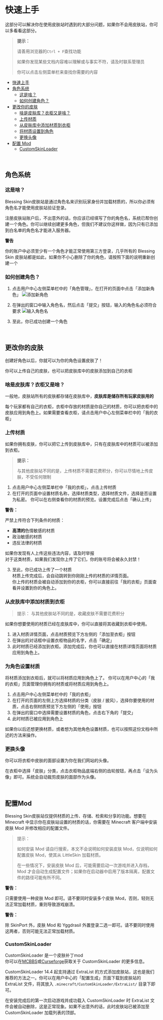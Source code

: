 <br><br>

# 快速上手

这部分可以解决你在使用皮肤站时遇到的大部分问题，如果你不会用皮肤站，你可以多看看这部分。

> **提示：**
> 
> 请善用浏览器的`Ctrl + F`查找功能
> 
> 如果你发现某些文档内容难以理解或与事实不符，请及时联系管理员
>
> 你可以点击左侧菜单栏来查找你需要的内容

- [快速上手](#快速上手)
- [角色系统](#角色系统)
  - [这是啥？](#这是啥？)
  - [如何创建角色？](#如何创建角色？)
- [更改你的皮肤](#更改你的皮肤)
  - [啥是皮肤库？衣柜又是啥？](#啥是皮肤库？衣柜又是啥？)
  - [上传材质](#上传材质)
  - [从皮肤库中添加材质到衣柜](#从皮肤库中添加材质到衣柜)
  - [将材质设置到角色](#将材质设置到角色)
  - [更换头像](#更换头像)
- [配置 Mod](#配置Mod)
  - [CustomSkinLoader](#CustomSkinLoader)
<br>

## 角色系统

### 这是啥？

Blessing Skin皮肤站是通过角色名来识别玩家身份并加载材质的，所以你必须有角色名才能使用皮肤站验证登录。

注册皮肤站账户后，不出意外的话，你应该已经填写了你的角色名，系统已帮你创建一个角色。你可以继续创建更多角色，但我们不建议你这样做，因为只有已添加到白名单的角色名才能进入服务器。

<div class="yellow-box">
<strong>警告</strong>
<p>你的账户中必须至少有一个角色才能正常使用第三方登录，几乎所有的 Blessing Skin 皮肤站都是如此，如果你不小心删除了你的角色，请按照下面的说明重新创建一个</p>
</div>

### 如何创建角色？

1. 点击用户中心左侧菜单栏中的「角色管理」，在打开的页面中点击「添加新角色」   ![](../../../img/1.png "添加新角色")

2. 在弹出的窗口中输入角色名，然后点击「提交」按钮，输入的角色名必须符合要求   ![](../../../img/2.png "输入角色名")

3. 至此，你已成功创建一个角色

<br>

## 更改你的皮肤

创建好角色以后，你就可以为你的角色设置皮肤了！

你可以上传自己的皮肤，也可以把皮肤库中的皮肤添加到自己的衣柜

### 啥是皮肤库？衣柜又是啥？

一般地，皮肤站所有的皮肤都存储在皮肤库中，**皮肤库是储存所有玩家皮肤用的**

每个玩家都有自己的衣柜，衣柜中存放的材质是你自己的材质，你可以把衣柜中的皮肤应用到角色上。如果需要查看衣柜，请点击用户中心左侧菜单栏中的「我的衣柜」

### 上传材质

如果你拥有皮肤，你可以把它上传到皮肤库中，只有在皮肤库中的材质可以被添加到衣柜。

> **提示：**
> 
> 与其他皮肤站不同的是，上传材质不需要花费积分，你可以尽情地上传皮肤，不受任何限制

1. 点击用户中心左侧菜单栏中「我的衣柜」，点击上传材质
2. 在打开的页面中设置材质名称，选择材质类型，选择材质文件，选择是否设置为私密。
你可以在右侧查看你的材质的预览。设置完成后点击「确认上传」

<div class="red-box">
    <strong>警告：</strong>
    <p>严禁上传符合下列条件的材质：</p>
    <ul>
        <li><strong>高清的</strong>色情敏感的材质</li>
        <li>政治敏感的材质</li>
        <li>违反法律的材质</li>
    </ul>
<p>
    如果你发现有人上传这些违法内容，请及时举报<br>
    对于这类材质，如果我们发现你上传了它们，你的账号将会被永久封禁！</p>
</div>

3. 至此，你已成功上传了一个材质   
   材质上传完成后，会自动跳转到你刚刚上传的材质的详情页面。   
   你上传的材质会被自动添加到你的衣柜，你可以直接前往「我的衣柜」页面查看并设置到你的角色上。   

### 从皮肤库中添加材质到衣柜

> 提示：
> 与其他皮肤站不同的是，收藏皮肤不需要花费积分

如果你想要使用的材质已经在皮肤库中，你可以直接将其收藏到衣柜中使用。

1. 进入材质详情页面，点击材质预览下方左侧的「添加至衣柜」按钮
2. 在弹出的对话框中设置衣柜物品的名字，点击「确定」
3. 此时材质已经添加到衣柜。添加完成后，你也可以直接在材质详情页面将材质应用到角色上。

### 为角色设置材质

将材质添加到衣柜后，就可以将材质应用到角色上了。
你可以在用户中心的「我的衣柜」页面管理你拥有的材质或将材质应用到角色上。

1. 点击用户中心左侧菜单栏中的「我的衣柜」
2. 在打开的页面的左侧上方选择材质的分类（皮肤 / 披风），选择你要使用的材质，点击右侧材质预览下方左侧的「使用」按钮
3. 在弹出的窗口中选择需要设置材质的角色，点击右下角的「提交」
4. 此时材质已被应用到角色上

如果你以后还想更换材质，或者想为其他角色设置材质，也可以按照这份文档中所述的方法来操作。

### 更换头像 

你可以将衣柜中皮肤的面部设置为你在我们网站的头像。

在衣柜中选择「皮肤」分类，点击衣柜物品底端右侧的齿轮按钮，再点击「设为头像」即可。系统会自动裁剪皮肤的面部作为头像。

<br>

## 配置Mod

Blessing Skin皮肤站仅提供材质的上传、存储、检索和分享的功能。想要在 Minecraft 中显示你在皮肤站设置的材质的话，你需要在 Minecraft 客户端中安装皮肤 Mod 并修改相应的配置文件。

> 提示：
> 
> 如何安装 Mod 请自行搜索，本文不会说明如何安装皮肤 Mod，仅说明如何配置皮肤 Mod，使其从 LittleSkin 加载材质。
>
>在一些情况下，安装皮肤 Mod 后，可能需要启动一次游戏并进入存档，Mod 才会自动生成配置文件；如果你在启动器中启用了版本隔离，配置文件的路径可能有所不同。

<div class="yellow-box">
    <p><strong>警告：</strong></p>
    <p>只需要使用一种皮肤 Mod 即可。请不要同时安装多个皮肤 Mod，否则，轻则无法正常加载材质，重则导致游戏崩溃。</p>
</div>

<div class="yellow-box">
    <p><strong>警告：</strong><p>
    <p>除 SkinPort 外，皮肤 Mod 和 Yggdrasil 外置登录二选一即可。请不要同时使用这两者，否则可能无法正常加载材质。</p>
</div>

### CustomSkinLoader

CustomSkinLoader 是一个皮肤补丁mod   
你可以在[MCBBS](https://www.mcbbs.net/thread-269807-1-1.html)或[Curseforge](https://www.curseforge.com/minecraft/mc-mods/customskinloader)获取关于 CustomSkinLoader 的更多信息。

CustomSkinLoader 14.4 起支持通过 ExtraList 的方式添加皮肤站，这也是我们推荐的方法之一。你可以在用户中心的「配置生成」页面下载到皮肤站的 ExtraList 文件，将其放入 ```.minecraft/CustomSkinLoader/ExtraList/``` 目录下即可。

在安装完成后的第一次启动游戏并成功载入 CustomSkinLoader 时 ExtraList 文件会被自动删除，这是正常现象。如果不出意外的话，此时皮肤站已被添加至 CustomSkinLoader 加载列表的顶部。
